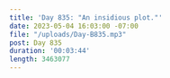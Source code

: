 ```yaml
---
title: 'Day 835: "An insidious plot."'
date: 2023-05-04 16:03:00 -07:00
file: "/uploads/Day-B835.mp3"
post: Day 835
duration: '00:03:44'
length: 3463077
---
```


